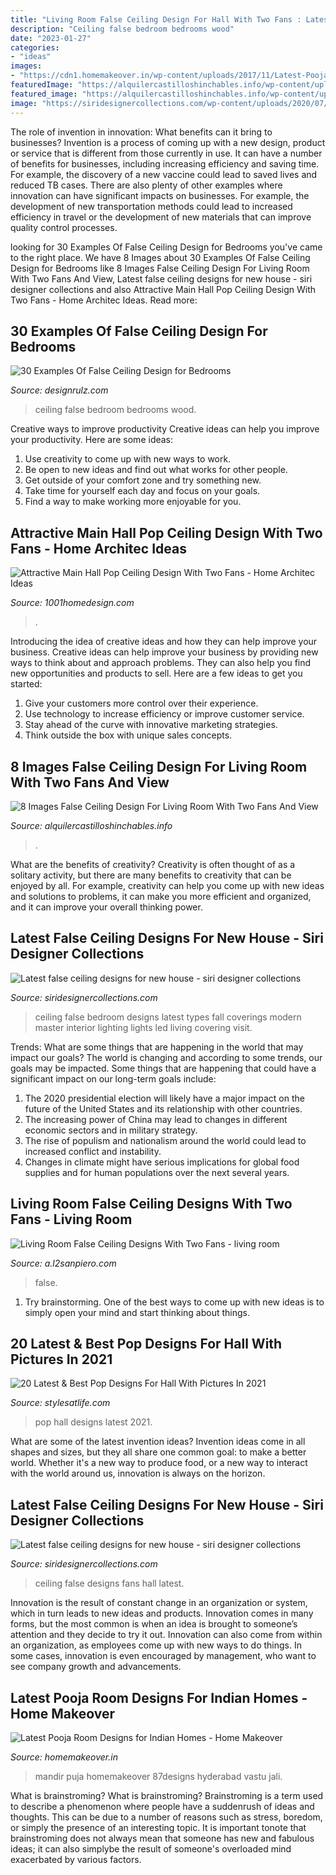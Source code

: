 ```yaml
---
title: "Living Room False Ceiling Design For Hall With Two Fans : Latest False Ceiling Designs For New House"
description: "Ceiling false bedroom bedrooms wood"
date: "2023-01-27"
categories:
- "ideas"
images:
- "https://cdn1.homemakeover.in/wp-content/uploads/2017/11/Latest-Pooja-Room-Designs-5.jpg"
featuredImage: "https://alquilercastilloshinchables.info/wp-content/uploads/2020/05/false-ceiling-ideas-with-fan-–-bobweeks.me_.jpg"
featured_image: "https://alquilercastilloshinchables.info/wp-content/uploads/2020/05/false-ceiling-ideas-with-fan-–-bobweeks.me_.jpg"
image: "https://siridesignercollections.com/wp-content/uploads/2020/07/false-ceiling-designs-for-bedroom-3.jpg"
---
```



The role of invention in innovation: What benefits can it bring to businesses?
Invention is a process of coming up with a new design, product or service that is different from those currently in use. It can have a number of benefits for businesses, including increasing efficiency and saving time. For example, the discovery of a new vaccine could lead to saved lives and reduced TB cases. There are also plenty of other examples where innovation can have significant impacts on businesses. For example, the development of new transportation methods could lead to increased efficiency in travel or the development of new materials that can improve quality control processes.

	

		
looking for 30 Examples Of False Ceiling Design for Bedrooms you've came to the right place. We have 8 Images about 30 Examples Of False Ceiling Design for Bedrooms like 8 Images False Ceiling Design For Living Room With Two Fans And View, Latest false ceiling designs for new house - siri designer collections and also Attractive Main Hall Pop Ceiling Design With Two Fans - Home Architec Ideas. Read more:
		
    
## 30 Examples Of False Ceiling Design For Bedrooms

<img loading=lazy src="https://cdn.designrulz.com/wp-content/uploads/2017/01/BEDROOOM-designrulz-5.jpeg" onerror="this.onerror=null;this.src='https://tse3.mm.bing.net/th?id=OIP.N5sTNYzV1o_cOkt3fl4ztAHaEJ&amp;pid=15.1';" alt="30 Examples Of False Ceiling Design for Bedrooms">

_Source: designrulz.com_

>ceiling false bedroom bedrooms wood. 

	

Creative ways to improve productivity
Creative ideas can help you improve your productivity. Here are some ideas: 
1. Use creativity to come up with new ways to work.
2. Be open to new ideas and find out what works for other people. 
3. Get outside of your comfort zone and try something new. 
4. Take time for yourself each day and focus on your goals. 
5. Find a way to make working more enjoyable for you.

    
## Attractive Main Hall Pop Ceiling Design With Two Fans - Home Architec Ideas

<img loading=lazy src="https://images.homify.com/c_fill,f_auto,h_500,q_auto,w_1280/v1437292788/p/photo/image/753415/20140511_101836.jpg" onerror="this.onerror=null;this.src='https://tse2.mm.bing.net/th?id=OIP.yVMawMu6T6DOPNqM8kqYtAHaC5&amp;pid=15.1';" alt="Attractive Main Hall Pop Ceiling Design With Two Fans - Home Architec Ideas">

_Source: 1001homedesign.com_

>. 

	

Introducing the idea of creative ideas and how they can help improve your business.
Creative ideas can help improve your business by providing new ways to think about and approach problems. They can also help you find new opportunities and products to sell. Here are a few ideas to get you started: 
1. Give your customers more control over their experience.
2. Use technology to increase efficiency or improve customer service.
3. Stay ahead of the curve with innovative marketing strategies.
4. Think outside the box with unique sales concepts.

    
## 8 Images False Ceiling Design For Living Room With Two Fans And View

<img loading=lazy src="https://alquilercastilloshinchables.info/wp-content/uploads/2020/05/false-ceiling-ideas-with-fan-–-bobweeks.me_.jpg" onerror="this.onerror=null;this.src='https://tse3.mm.bing.net/th?id=OIP.JWUdLkVh5pMR4HQoV329ZgHaJ4&amp;pid=15.1';" alt="8 Images False Ceiling Design For Living Room With Two Fans And View">

_Source: alquilercastilloshinchables.info_

>. 

	

What are the benefits of creativity?
Creativity is often thought of as a solitary activity, but there are many benefits to creativity that can be enjoyed by all. For example, creativity can help you come up with new ideas and solutions to problems, it can make you more efficient and organized, and it can improve your overall thinking power.

    
## Latest False Ceiling Designs For New House - Siri Designer Collections

<img loading=lazy src="https://siridesignercollections.com/wp-content/uploads/2020/07/false-ceiling-designs-for-bedroom-3.jpg" onerror="this.onerror=null;this.src='https://tse1.mm.bing.net/th?id=OIP.m27CUiTPG6zjl4FgVgHYZwHaHE&amp;pid=15.1';" alt="Latest false ceiling designs for new house - siri designer collections">

_Source: siridesignercollections.com_

>ceiling false bedroom designs latest types fall coverings modern master interior lighting lights led living covering visit. 

	

Trends: What are some things that are happening in the world that may impact our goals?
The world is changing and according to some trends, our goals may be impacted. Some things that are happening that could have a significant impact on our long-term goals include:
1. The 2020 presidential election will likely have a major impact on the future of the United States and its relationship with other countries.
2. The increasing power of China may lead to changes in different economic sectors and in military strategy.
3. The rise of populism and nationalism around the world could lead to increased conflict and instability.
4. Changes in climate might have serious implications for global food supplies and for human populations over the next several years.

    
## Living Room False Ceiling Designs With Two Fans - Living Room

<img loading=lazy src="https://i.ytimg.com/vi/V3QXCOrlj9A/hqdefault.jpg" onerror="this.onerror=null;this.src='https://tse1.mm.bing.net/th?id=OIP.FPDQXDFgGZU11tdRsskwqgHaFj&amp;pid=15.1';" alt="Living Room False Ceiling Designs With Two Fans - living room">

_Source: a.l2sanpiero.com_

>false. 

	

1. Try brainstorming. One of the best ways to come up with new ideas is to simply open your mind and start thinking about things.

    
## 20 Latest &amp; Best Pop Designs For Hall With Pictures In 2021

<img loading=lazy src="https://stylesatlife.com/wp-content/uploads/2020/06/latest-pop-designs-for-hall-in-2020.jpg" onerror="this.onerror=null;this.src='https://tse4.mm.bing.net/th?id=OIP.QFNiBU2EwUHi28WV1cyQsgHaFj&amp;pid=15.1';" alt="20 Latest &amp; Best Pop Designs For Hall With Pictures In 2021">

_Source: stylesatlife.com_

>pop hall designs latest 2021. 

	

What are some of the latest invention ideas?
Invention ideas come in all shapes and sizes, but they all share one common goal: to make a better world. Whether it's a new way to produce food, or a new way to interact with the world around us, innovation is always on the horizon.

    
## Latest False Ceiling Designs For New House - Siri Designer Collections

<img loading=lazy src="https://siridesignercollections.com/wp-content/uploads/2020/07/false-ceiling-designs-for-hall-with-two-fans.jpg" onerror="this.onerror=null;this.src='https://tse3.mm.bing.net/th?id=OIP.LxRUZl2iAlUQljgG90gG4AHaFj&amp;pid=15.1';" alt="Latest false ceiling designs for new house - siri designer collections">

_Source: siridesignercollections.com_

>ceiling false designs fans hall latest. 

	

Innovation is the result of constant change in an organization or system, which in turn leads to new ideas and products. Innovation comes in many forms, but the most common is when an idea is brought to someone’s attention and they decide to try it out. Innovation can also come from within an organization, as employees come up with new ways to do things. In some cases, innovation is even encouraged by management, who want to see company growth and advancements.

    
## Latest Pooja Room Designs For Indian Homes - Home Makeover

<img loading=lazy src="https://cdn1.homemakeover.in/wp-content/uploads/2017/11/Latest-Pooja-Room-Designs-5.jpg" onerror="this.onerror=null;this.src='https://tse1.mm.bing.net/th?id=OIP.hC727gIySxJc0P4PwOEzWQAAAA&amp;pid=15.1';" alt="Latest Pooja Room Designs for Indian Homes - Home Makeover">

_Source: homemakeover.in_

>mandir puja homemakeover 87designs hyderabad vastu jali. 

	

What is brainstroming?
What is brainstroming? Brainstroming is a term used to describe a phenomenon where people have a suddenrush of ideas and thoughts. This can be due to a number of reasons such as stress, boredom, or simply the presence of an interesting topic. It is important tonote that brainstroming does not always mean that someone has new and fabulous ideas; it can also simplybe the result of someone's overloaded mind exacerbated by various factors.

